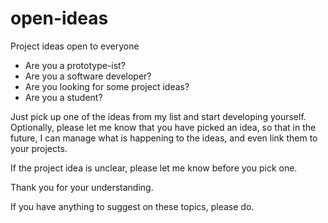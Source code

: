 # open-ideas
Project ideas open to everyone

* Are you a prototype-ist?
* Are you a software developer?
* Are you looking for some project ideas?
* Are you a student?

Just pick up one of the ideas from my list and start developing yourself.
Optionally, please let me know that you have picked an idea, so that in the future, I can manage what is happening to the ideas, and even link them to your projects.

If the project idea is unclear, please let me know before you pick one.

Thank you for your understanding.

If you have anything to suggest on these topics, please do.
